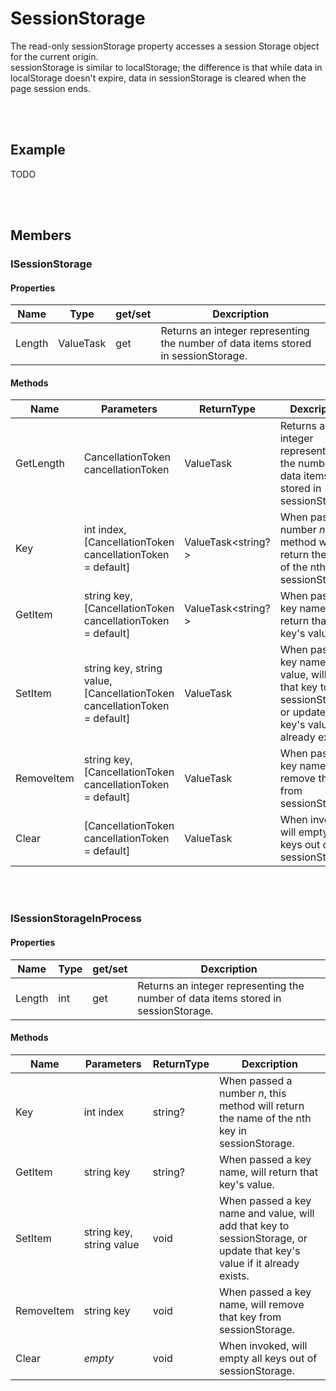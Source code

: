# SessionStorage

The read-only sessionStorage property accesses a session Storage object for the current origin.  
sessionStorage is similar to localStorage; the difference is that while data in localStorage doesn't expire, data in sessionStorage is cleared when the page session ends.


<br><br />
## Example

TODO


<br><br />
## Members

### ISessionStorage

#### Properties

| **Name** | **Type**       | get/set | **Dexcription**                                                                    |
| -------- | -------------- | ------- | ---------------------------------------------------------------------------------- |
| Length   | ValueTask<int> | get     | Returns an integer representing the number of data items stored in sessionStorage. |

#### Methods

| **Name**   | **Parameters**                                                            | **ReturnType**     | **Dexcription**                                                                                                         |
| ---------- | ------------------------------------------------------------------------- | ------------------ | ----------------------------------------------------------------------------------------------------------------------- |
| GetLength  | CancellationToken cancellationToken                                       | ValueTask<int>     | Returns an integer representing the number of data items stored in sessionStorage.                                      |
| Key        | int index, [CancellationToken cancellationToken = default]                | ValueTask<string?> | When passed a number *n*, this method will return the name of the nth key in sessionStorage.                            |
| GetItem    | string key, [CancellationToken cancellationToken = default]               | ValueTask<string?> | When passed a key name, will return that key's value.                                                                   |
| SetItem    | string key, string value, [CancellationToken cancellationToken = default] | ValueTask          | When passed a key name and value, will add that key to sessionStorage, or update that key's value if it already exists. |
| RemoveItem | string key, [CancellationToken cancellationToken = default]               | ValueTask          | When passed a key name, will remove that key from sessionStorage.                                                       |
| Clear      | [CancellationToken cancellationToken = default]                           | ValueTask          | When invoked, will empty all keys out of sessionStorage.                                                                |


<br></br>
### ISessionStorageInProcess

#### Properties

| **Name** | **Type** | get/set | **Dexcription**                                                                    |
| -------- | -------- | ------- | ---------------------------------------------------------------------------------- |
| Length   | int      | get     | Returns an integer representing the number of data items stored in sessionStorage. |

#### Methods

| **Name**   | **Parameters**                                                            | **ReturnType**     | **Dexcription**                                             |
| ---------- | ------------------------------------------------------------------------- | ------------------ | ----------------------------------------------------------- |
| Key        | int index                | string? | When passed a number *n*, this method will return the name of the nth key in sessionStorage.                            |
| GetItem    | string key               | string? | When passed a key name, will return that key's value.                                                                   |
| SetItem    | string key, string value | void    | When passed a key name and value, will add that key to sessionStorage, or update that key's value if it already exists. |
| RemoveItem | string key               | void    | When passed a key name, will remove that key from sessionStorage.                                                       |
| Clear      | *empty*                  | void    | When invoked, will empty all keys out of sessionStorage.                                                                |

